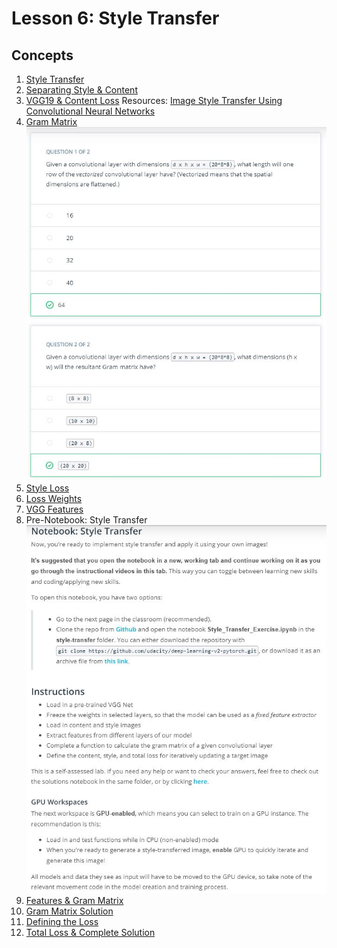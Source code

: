 # Lesson 6: Style Transfer

## Concepts
1. [Style Transfer](https://www.youtube.com/watch?v=_urN9BQ7RHM&feature=emb_logo)
1. [Separating Style & Content](https://www.youtube.com/watch?v=PNFFAhymuHc&feature=emb_logo)
1. [VGG19 & Content Loss](https://www.youtube.com/watch?v=PQ1UuzOIjCM&feature=emb_logo)
Resources:
[Image Style Transfer Using Convolutional Neural Networks](https://www.cv-foundation.org/openaccess/content_cvpr_2016/papers/Gatys_Image_Style_Transfer_CVPR_2016_paper.pdf)
1. [Gram Matrix](https://www.youtube.com/watch?v=e718uVAW3KU&feature=emb_logo)
![Q](q1.JPG)
1. [Style Loss](https://www.youtube.com/watch?v=VazrQ7u-OHo&feature=emb_logo)
1. [Loss Weights](https://www.youtube.com/watch?v=qO8oiZBtG1I&feature=emb_logo)
1. [VGG Features](https://www.youtube.com/watch?v=Q5N2NEv7ADc&feature=emb_logo)
1. Pre-Notebook: Style Transfer
![Q](q2.JPG)
1. [Features & Gram Matrix](https://www.youtube.com/watch?v=f89x9oAh6X0&feature=emb_logo)
1. [Gram Matrix Solution](https://www.youtube.com/watch?time_continue=15&v=uncCKMI5Yns&feature=emb_logo)
1. [Defining the Loss](https://www.youtube.com/watch?v=lix8d3B2QcE&feature=emb_logo)
1. [Total Loss & Complete Solution](https://www.youtube.com/watch?v=DzaQm9awcwY&feature=emb_logo)